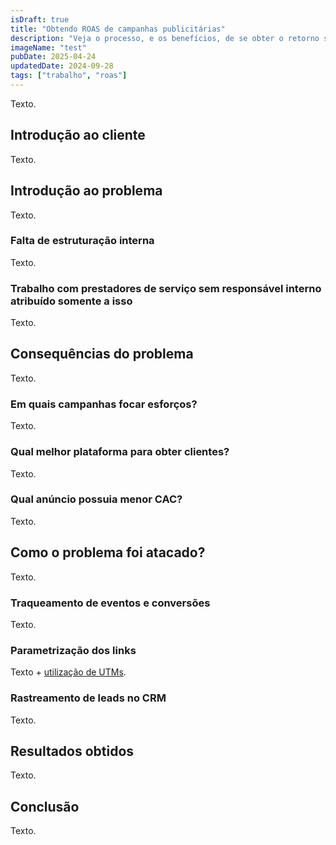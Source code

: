 ```yaml
---
isDraft: true
title: "Obtendo ROAS de campanhas publicitárias"
description: "Veja o processo, e os benefícios, de se obter o retorno sobre os investimento com anúncios."
imageName: "test"
pubDate: 2025-04-24
updatedDate: 2024-09-28
tags: ["trabalho", "roas"]
---
```


Texto.

## Introdução ao cliente

Texto.

## Introdução ao problema

Texto.

### Falta de estruturação interna

Texto.

### Trabalho com prestadores de serviço sem responsável interno atribuído somente a isso

Texto.

## Consequências do problema

Texto.

### Em quais campanhas focar esforços?

Texto.

### Qual melhor plataforma para obter clientes?

Texto.

### Qual anúncio possuia menor CAC?

Texto.

## Como o problema foi atacado?

Texto.

### Traqueamento de eventos e conversões

Texto.

### Parametrização dos links

Texto + [utilização de UTMs](/portfolio/criador-de-utms).

### Rastreamento de leads no CRM

Texto.

## Resultados obtidos

Texto.

## Conclusão

Texto.